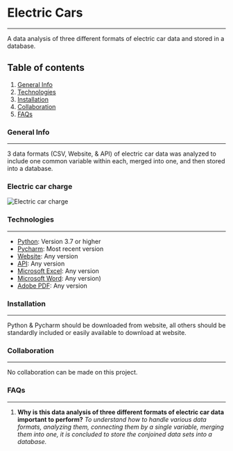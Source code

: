 # Electric Cars
***
A data analysis of three different formats of electric car data and stored in a database.
## Table of contents
1. [General Info](#general-info)
2. [Technologies](#technologies)
3. [Installation](#installation)
4. [Collaboration](#collaboration)
5. [FAQs](#faqs)
### General Info
***
3 data formats (CSV, Website, & API) of electric car data was analyzed to include one common variable within each, merged into one, and then stored into a database.
### Electric car charge
![Electric car charge](https://www.pinclipart.com/picdir/middle/413-4134807_electric-car-clip-art.png)
### Technologies
***
* [Python](https://www.python.org/): Version 3.7 or higher
* [Pycharm](https://www.jetbrains.com/pycharm/): Most recent version
* [Website](https://www.data.gov/): Any version
* [API](https://www.data.gov/): Any version
* [Microsoft Excel](https://www.microsoft.com/en-us/): Any version
* [Microsoft Word](https://www.microsoft.com/en-us/): Any version)
* [Adobe PDF](https://acrobat.adobe.com/us/en/acrobat/pdf-reader.html): Any version
### Installation
***
Python & Pycharm should be downloaded from website, all others should be standardly included or easily available to download at website.
### Collaboration
***
No collaboration can be made on this project.
### FAQs
***
1. **Why is this data analysis of three different formats of electric car data important to perform?**
_To understand how to handle various data formats, analyzing them, connecting them by a single variable, merging them into one, it is concluded to store the conjoined data sets into a database._
